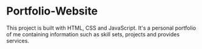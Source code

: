 # Portfolio-Website
This project is built with HTML, CSS and JavaScript. It's a personal portfolio of me containing information such as skill sets, projects and provides services.
